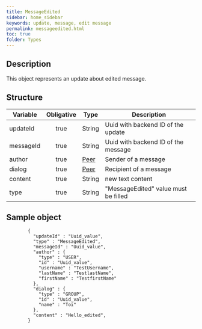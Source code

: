 ```yaml
---
title: MessageEdited
sidebar: home_sidebar
keywords: update, message, edit message
permalink: messageedited.html
toc: true
folder: Types
---
```


## Description

<p> This object represents an update about edited message.
</p>

## Structure

| Variable  | Obligative  |Type| Description
|---|:---:|---|---|
| updateId  | true |String| Uuid with backend ID of the update |
| messageId  | true |String |  Uuid with backend ID of the message |
| author  | true |[Peer](https://btsdigital.github.io/bot-api-contract/peer.html) |  Sender of a message  |
| dialog  | true | [Peer](https://btsdigital.github.io/bot-api-contract/peer.html) |Recipient of a message |
| content  | true | String| new text content |
| type  | true | String | "MessageEdited" value must be filled

## Sample object

```
        {
          "updateId" : "Uuid_value",
          "type" : "MessageEdited",
          "messageId" : "Uuid_value",
          "author" : {
            "type" : "USER",
            "id" : "Uuid_value",
            "username" : "TestUsername",
            "lastName" : "TestlastName",
            "firstName" : "TestfirstName"
          },
          "dialog" : {
            "type" : "GROUP",
            "id" : "Uuid_value",
            "name" : "Toi"
          },
          "content" : "Hello_edited",
        }
```
